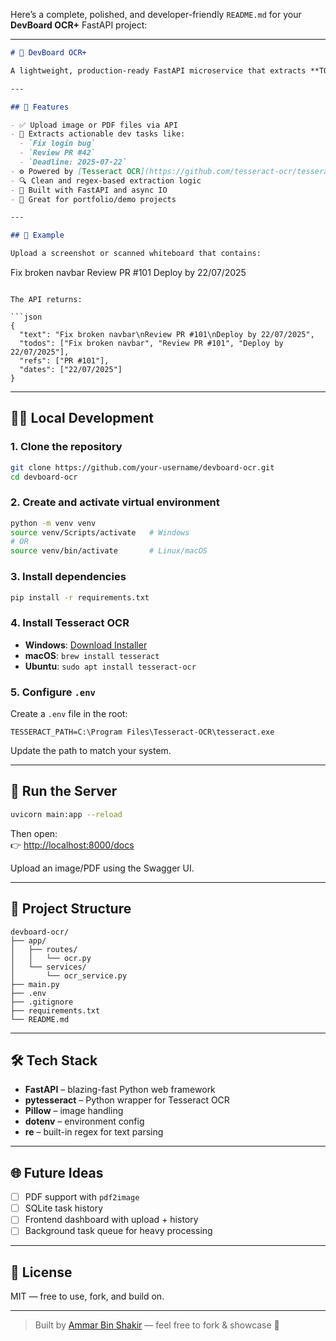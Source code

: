 Here’s a complete, polished, and developer-friendly `README.md` for your **DevBoard OCR+** FastAPI project:

---

```markdown
# 🧠 DevBoard OCR+

A lightweight, production-ready FastAPI microservice that extracts **TODOs**, **PR references**, and **deadlines** from uploaded images or PDFs using **OCR** (`Tesseract`) and **regex-based NLP**.

---

## 🚀 Features

- ✅ Upload image or PDF files via API
- 🧠 Extracts actionable dev tasks like:
  - `Fix login bug`
  - `Review PR #42`
  - `Deadline: 2025-07-22`
- ⚙️ Powered by [Tesseract OCR](https://github.com/tesseract-ocr/tesseract)
- 🔍 Clean and regex-based extraction logic
- 🦾 Built with FastAPI and async IO
- 💼 Great for portfolio/demo projects

---

## 📸 Example

Upload a screenshot or scanned whiteboard that contains:
```

Fix broken navbar
Review PR #101
Deploy by 22/07/2025

````

The API returns:

```json
{
  "text": "Fix broken navbar\nReview PR #101\nDeploy by 22/07/2025",
  "todos": ["Fix broken navbar", "Review PR #101", "Deploy by 22/07/2025"],
  "refs": ["PR #101"],
  "dates": ["22/07/2025"]
}
````

---

## 🧑‍💻 Local Development

### 1. Clone the repository

```bash
git clone https://github.com/your-username/devboard-ocr.git
cd devboard-ocr
```

### 2. Create and activate virtual environment

```bash
python -m venv venv
source venv/Scripts/activate   # Windows
# OR
source venv/bin/activate       # Linux/macOS
```

### 3. Install dependencies

```bash
pip install -r requirements.txt
```

### 4. Install Tesseract OCR

- **Windows**: [Download Installer](https://github.com/UB-Mannheim/tesseract/wiki)
- **macOS**: `brew install tesseract`
- **Ubuntu**: `sudo apt install tesseract-ocr`

### 5. Configure `.env`

Create a `.env` file in the root:

```env
TESSERACT_PATH=C:\Program Files\Tesseract-OCR\tesseract.exe
```

Update the path to match your system.

---

## 🚦 Run the Server

```bash
uvicorn main:app --reload
```

Then open:  
👉 [http://localhost:8000/docs](http://localhost:8000/docs)

Upload an image/PDF using the Swagger UI.

---

## 📁 Project Structure

```
devboard-ocr/
├── app/
│   ├── routes/
│   │   └── ocr.py
│   └── services/
│       └── ocr_service.py
├── main.py
├── .env
├── .gitignore
├── requirements.txt
└── README.md
```

---

## 🛠 Tech Stack

- **FastAPI** – blazing-fast Python web framework
- **pytesseract** – Python wrapper for Tesseract OCR
- **Pillow** – image handling
- **dotenv** – environment config
- **re** – built-in regex for text parsing

---

## 🌐 Future Ideas

- [ ] PDF support with `pdf2image`
- [ ] SQLite task history
- [ ] Frontend dashboard with upload + history
- [ ] Background task queue for heavy processing

---

## 📄 License

MIT — free to use, fork, and build on.

---

> Built by [Ammar Bin Shakir](https://ammarbinshakir.vercel.app) — feel free to fork & showcase 🚀
